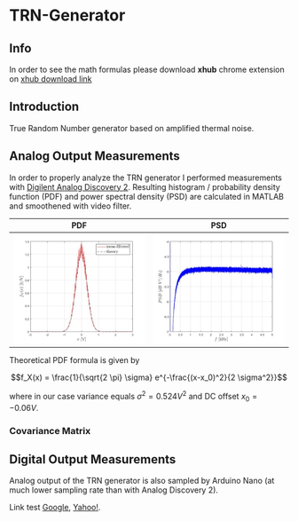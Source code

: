 # TRN-Generator

## Info

In order to see the math formulas please download **xhub** chrome extension on
[xhub download link][1]

## Introduction
True Random Number generator based on amplified thermal noise.
<!---
Display math:

```math
e^{i\pi} + 1 = 0
```

```math
\mathbf{A} = \begin{pmatrix}
1 & 1\\
0 & 1
\end{pmatrix}
```

and line math $`a^2 + b^2 = c^2`$.
--->


<!---
Top view           |  Bottom view
:-------------------------:|:-------------------------:
<img src="https://drive.google.com/uc?export=view&id=13Vyqv_aGqLThN_RuAk9eDzAqz0dn7TaK" width=400 title="TOP">  |  <img src="https://drive.google.com/uc?export=view&id=13ThY_g2d9BxIqWg94jJebIAmiCJmlm3c" width=400 title="BOTTOM">

--->


## Analog Output Measurements 

In order to properly analyze the TRN generator I performed measurements with [Digilent Analog Discovery 2](https://digilent.com/reference/test-and-measurement/analog-discovery-2/start). Resulting histogram / probability density function (PDF) and power spectral density (PSD) are calculated in MATLAB and smoothened with video filter.
<!---
PDF          |  PSD
:-------------------------:|:-------------------------:
<img src="https://drive.google.com/uc?export=view&id=1FSJg3w4s5QrxNMIRrV_UNIXjQxbqoiCA" width=400 title="TOP">  |  <img src="https://drive.google.com/uc?export=view&id=1Ed-3j3mNsdae_eKPQ9sJc3PuFAJO0Veo" width=400 title="BOTTOM">
--->

| PDF          |  PSD   |
|:-------------------------:|:-------------------------:|
| <img src="/images/PDF_2.jpg" width="300"  title="PDF"> | <img src="/images/PSD_2.jpg" width="300"  title="PSD">  |

Theoretical PDF formula is given by
```math
f_X(x) = \frac{1}{\sqrt{2 \pi} \sigma} e^{-\frac{(x-x_0)^2}{2 \sigma^2}}
```
where in our case variance equals $`\sigma^2 = 0.524 V^2`$ and DC offset $`x_0 = -0.06 V`$.


### Covariance Matrix



## Digital Output Measurements 

Analog output of the TRN generator is also sampled by Arduino Nano (at much lower sampling rate than with Analog Discovery 2).  



Link test [Google][2], [Yahoo!][3].


  [1]: https://github.com/nschloe/xhub
  [2]: https://www.google.com/
  [3]: https://www.yahoo.com/


<!---
![image](https://drive.google.com/uc?export=view&id=13Kc26w20WehUby2Woa2oCrK1Yk4WDjpU)


Top view
<img src="https://drive.google.com/uc?export=view&id=13Vyqv_aGqLThN_RuAk9eDzAqz0dn7TaK" width=400 align=center title="TOP">
--->

<!---
Bottom view
<img src="https://drive.google.com/uc?export=view&id=13ThY_g2d9BxIqWg94jJebIAmiCJmlm3c" width=300 align=left>

<img src="https://drive.google.com/uc?export=view&id=13Vyqv_aGqLThN_RuAk9eDzAqz0dn7TaK" width=200 title="TOP">
<img src="https://drive.google.com/uc?export=view&id=13ThY_g2d9BxIqWg94jJebIAmiCJmlm3c" width=200 title="BOTTOM">

Spectrum magnitude
<img src="https://drive.google.com/uc?export=view&id=15Biexxwm-6txojOZyN4R7M9b6BPBS8EX" width=300 align=right  title="image Title">
--->


<!---

IMAGES:

Top
https://drive.google.com/file/d/13Vyqv_aGqLThN_RuAk9eDzAqz0dn7TaK/view?usp=sharing

Bottom
https://drive.google.com/file/d/13ThY_g2d9BxIqWg94jJebIAmiCJmlm3c/view?usp=sharing

Spectrum magnitude
https://drive.google.com/file/d/15Biexxwm-6txojOZyN4R7M9b6BPBS8EX/view?usp=sharing

probability density function - analog discovery 2 measurement, MATLAB postprocessing
https://drive.google.com/file/d/1FSJg3w4s5QrxNMIRrV_UNIXjQxbqoiCA/view?usp=sharing

Power Spectral Density - analog discovery 2 measurement, MATLAB postprocessing
https://drive.google.com/file/d/1Ed-3j3mNsdae_eKPQ9sJc3PuFAJO0Veo/view?usp=sharing

OTHER LINKS:

How-to link google drive images to Github markdown files:
https://stackoverflow.com/questions/55803682/add-google-drive-images-to-readme-md-on-github

Markdown tutorial:
https://www.w3schools.io/file/markdown-images/

xhub - google chrome extension for typing LaTeX equations directly into markdown files:
https://github.com/nschloe/xhub

--->
